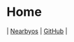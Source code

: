 
# Home

| [Nearbyos](https://samwhelp.github.io/nearbyos/) | [GitHub](https://github.com/samwhelp/nearbyos) |

